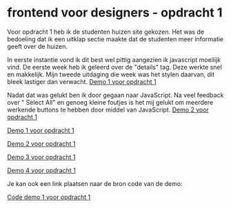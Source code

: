 # frontend voor designers - opdracht 1
Voor opdracht 1 heb ik de studenten huizen site gekozen. Het was de bedoeling dat ik een uitklap sectie maakte dat de studenten meer informatie geeft over de huizen.

In eerste instantie vond ik dit best wel pittig aangezien ik javascript moeilijk vind. De eerste week heb ik geleerd over de "details" tag. Deze werkte snel en makkelijk. Mijn tweede uitdaging die week was het stylen daarvan, dit bleek lastiger dan verwacht. 
[Demo 1 voor opdracht 1](https://Veldte.github.io/frontendvoordesigners/opdracht1/v1/)

Nadat dat was gelukt ben ik door gegaan naar JavaScript. Na veel feedback over " Select All" en genoeg kleine foutjes is het mij gelukt om meerdere werkende buttons te hebben door middel van JavaScript.
[Demo 2 voor opdracht 1](https://github.com/Veldte/frontendvoordesigners/opdracht1/v2/)


[Demo 1 voor opdracht 1](https://github.com/Veldte/frontendvoordesigners/opdracht1/v1/)

[Demo 2 voor opdracht 1](https://github.com/Veldte/frontendvoordesigners/opdracht1/v2/)

[Demo 3 voor opdracht 1](https://github.com/Veldte/frontendvoordesigners/opdracht1/v3/)

[Demo 4 voor opdracht 1](https://github.com/Veldte/frontendvoordesigners/opdracht1/v4/)

Je kan ook een link plaatsen naar de bron code van de demo:

[Code demo 1 voor opdracht 1](https://github.com/Veldte/frontendvoordesigners/blob/master/opdracht1/v1/)
